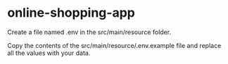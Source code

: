 # online-shopping-app

Create a file named .env in the src/main/resource folder.


Copy the contents of the src/main/resource/.env.example file and replace all the values with your data.
